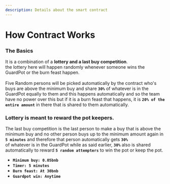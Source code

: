 ```yaml
---
description: Details about the smart contract
---
```


# How Contract Works

### The Basics

It is a combination of a **lottery and a last buy competition**.\
the lottery here will happen randomly whenever someone wins the GuardPot or the burn feast happen. \
\
Five Random persons will be picked automatically by the contract who's buys are above the minimum buy and share **`30%`** of whatever is in the GuardPot equally to them and this happens automatically and so the team have no power over this but if it is a burn feast that happens, it is **`20% of the entire amount`** in there that is shared to them automatically.&#x20;

### &#x20;Lottery is meant to reward the pot keepers.

&#x20;The last buy competition is the last person to make a buy that is above the minimum buy and no other person buys up to the minimum amount again in **`5 minutes`** and therefore that person automatically gets **`30%`**\
of whatever is in the GuardPot while as said earlier, **`30%`** also is shared automatically to reward **`5 random attempters`** to win the pot or keep the pot.

* **`Minimum buy: 0.05bnb`**
* **`Timer: 5 minutes`**
* **`Burn feast: At 30bnb`**
* **`Guardpot win: Anytime`**
